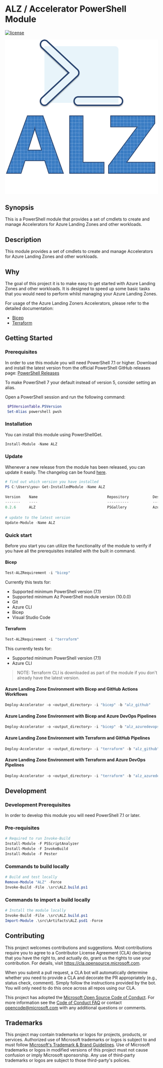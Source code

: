 # ALZ / Accelerator PowerShell Module

[![license](https://img.shields.io/badge/License-MIT-purple.svg)](LICENSE)

![Logo](./docs/ALZLogo.png)

## Synopsis

This is a PowerShell module that provides a set of cmdlets to create and manage Accelerators for Azure Landing Zones and other workloads.

## Description

This module provides a set of cmdlets to create and manage Accelerators for Azure Landing Zones and other workloads.

## Why

The goal of this project it is to make easy to get started with Azure Landing Zones and other workloads. It is designed to speed up some basic tasks that you would need to perform whilst managing your Azure Landing Zones.

For usage of the Azure Landing Zoners Accelerators, please refer to the detailed documentation:

- [Bicep](https://github.com/Azure/ALZ-Bicep/wiki/Accelerator)
- [Terraform](https://github.com/Azure/alz-terraform-accelerator/wiki)

## Getting Started

### Prerequisites

In order to use this module you will need PowerShell 7.1 or higher.
Download and install the latest version from the official PowerShell GitHub releases page: [PowerShell Releases](https://github.com/PowerShell/PowerShell/releases)

To make PowerShell 7 your default instead of version 5, consider setting an alias.

Open a PowerShell session and run the following command:

  ```powershell
   $PSVersionTable.PSVersion
   Set-Alias powershell pwsh
  ```

### Installation

You can install this module using PowerShellGet.

```powershell
Install-Module -Name ALZ
```

### Update

Whenever a new release from the module has been released, you can update it easily. The changelog can be found [here](/docs/CHANGELOG.md).

```powershell
# find out which version you have installed
PS C:\Users\you> Get-InstalledModule -Name ALZ

Version    Name                                Repository           Description
-------    ----                                ----------           -----------
0.2.6      ALZ                                 PSGallery            Azure Landing Zones Powershell Module

# update to the latest version
Update-Module -Name ALZ
```

### Quick start

Before you start you can utilize the functionality of the module to verify if you have all the prerequisites installed with the built in command.

#### Bicep

```powershell
Test-ALZRequirement -i "bicep"
```

Currently this tests for:

* Supported minimum PowerShell version (7.1)
* Supported minimum Az PowerShell module version (10.0.0)
* Git
* Azure CLI
* Bicep
* Visual Studio Code

#### Terraform

```powershell
Test-ALZRequirement -i "terraform"
```

This currently tests for:

* Supported minimum PowerShell version (7.1)
* Azure CLI

> NOTE: Terraform CLI is downloaded as part of the module if you don't already have the latest version.

#### Azure Landing Zone Environment with Bicep and GitHub Actions Workflows

```powershell
Deploy-Accelerator -o <output_directory> -i "bicep" -b "alz_github"
```

#### Azure Landing Zone Environment with Bicep and Azure DevOps Pipelines

```powershell
Deploy-Accelerator -o <output_directory> -i "bicep" -b "alz_azuredevops"
```

#### Azure Landing Zone Environment with Terraform and GitHub Pipelines

```powershell
Deploy-Accelerator -o <output_directory> -i "terraform" -b "alz_github"
```

#### Azure Landing Zone Environment with Terraform and Azure DevOps Pipelines

```powershell
Deploy-Accelerator -o <output_directory> -i "terraform" -b "alz_azuredevops"
```

## Development

### Development Prerequisites

In order to develop this module you will need PowerShell 7.1 or later.

### Pre-requisites

```powershell
# Required to run Invoke-Build
Install-Module -F PSScriptAnalyzer
Install-Module -F InvokeBuild
Install-Module -F Pester
```

### Commands to build locally

```powershell
# Build and test locally
Remove-Module "ALZ" -Force
Invoke-Build -File .\src\ALZ.build.ps1
```

### Commands to import a build locally

```powershell
# Install the module locally
Invoke-Build -File .\src\ALZ.build.ps1
Import-Module .\src\Artifacts\ALZ.psd1 -Force
```

## Contributing

This project welcomes contributions and suggestions.  Most contributions require you to agree to a Contributor License Agreement (CLA) declaring that you have the right to, and actually do, grant us
the rights to use your contribution. For details, visit <https://cla.opensource.microsoft.com>.

When you submit a pull request, a CLA bot will automatically determine whether you need to provide a CLA and decorate the PR appropriately (e.g., status check, comment). Simply follow the instructions provided by the bot. You will only need to do this once across all repos using our CLA.

This project has adopted the [Microsoft Open Source Code of Conduct](https://opensource.microsoft.com/codeofconduct/).
For more information see the [Code of Conduct FAQ](https://opensource.microsoft.com/codeofconduct/faq/) or contact [opencode@microsoft.com](mailto:opencode@microsoft.com) with any additional questions or comments.

## Trademarks

This project may contain trademarks or logos for projects, products, or services. Authorized use of Microsoft trademarks or logos is subject to and must follow [Microsoft's Trademark & Brand Guidelines](https://www.microsoft.com/en-us/legal/intellectualproperty/trademarks/usage/general).
Use of Microsoft trademarks or logos in modified versions of this project must not cause confusion or imply Microsoft sponsorship.
Any use of third-party trademarks or logos are subject to those third-party's policies.
